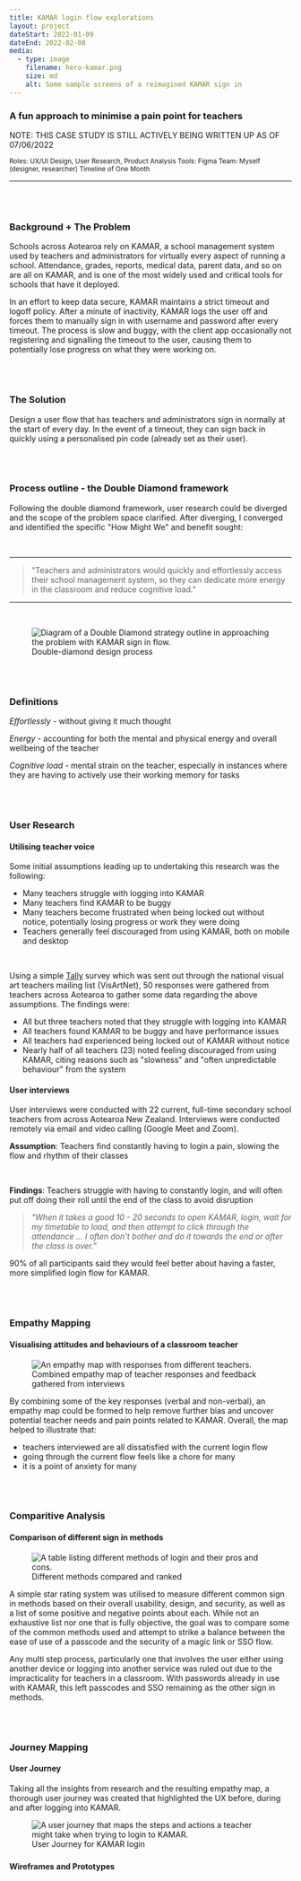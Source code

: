 ```yaml
---
title: KAMAR login flow explorations
layout: project
dateStart: 2022-01-09
dateEnd: 2022-02-08
media:
  - type: image
    filename: hero-kamar.png
    size: md
    alt: Some sample screens of a reimagined KAMAR sign in
---
```


<h3>A fun approach to minimise a pain point for teachers</h3>

NOTE: THIS CASE STUDY IS STILL ACTIVELY BEING WRITTEN UP AS OF 07/06/2022

<small>Roles: UX/UI Design, User Research, Product Analysis
Tools: Figma
Team: Myself (designer, researcher)
Timeline of One Month</small>

---
<br><br>

<h3>Background + The Problem </h3>

Schools across Aotearoa rely on KAMAR, a school management system used by teachers and administrators for virtually every aspect of running a school. Attendance, grades, reports, medical data, parent data, and so on are all on KAMAR, and is one of the most widely used and critical tools for schools that have it deployed.

In an effort to keep data secure, KAMAR maintains a strict timeout and logoff policy. After a minute of inactivity, KAMAR logs the user off and forces them to manually sign in with username and password after every timeout. The process is slow and buggy, with the client app occasionally not registering and signalling the timeout to the user, causing them to potentially lose progress on what they were working on.

<br><br>

<h3>The Solution </h3>

Design a user flow that has teachers and administrators sign in normally at the start of every day. In the event of a timeout, they can sign back in quickly using a personalised pin code (already set as their user).

<br><br>

<h3>Process outline - the Double Diamond framework</h3>

Following the double diamond framework, user research could be diverged and the scope of the problem space clarified. After diverging, I converged and identified the specific "How Might We" and benefit sought:

<br>

---

> "Teachers and administrators would quickly and effortlessly access their school management system, so they can dedicate more energy in the classroom and reduce cognitive load."

---

<br>

<figure>
<img src="/media/DD.png" alt="Diagram of a Double Diamond strategy outline in approaching the problem with KAMAR sign in flow."/>
<figcaption>Double-diamond design process</figcaption>
</figure>

<br><br>

<h3>Definitions </h3>

*Effortlessly* - without giving it much thought 

*Energy* - accounting for both the mental and physical energy and overall wellbeing of the teacher

*Cognitive load* - mental strain on the teacher, especially in instances where they are having to actively use their working memory for tasks

<br><br>

<h3>User Research</h3>
<h4>Utilising teacher voice</h4>

Some initial assumptions leading up to undertaking this research was the following:

- Many teachers struggle with logging into KAMAR
- Many teachers find KAMAR to be buggy
- Many teachers become frustrated when being locked out without notice, potentially losing progress or work they were doing
- Teachers generally feel discouraged from using KAMAR, both on mobile and desktop

<br/>

Using a simple [Tally](https://tally.so) survey which was sent out through the national visual art teachers mailing list (VisArtNet), 50 responses were gathered from teachers across Aotearoa to gather some data regarding the above assumptions. The findings were:

- All but three teachers noted that they struggle with logging into KAMAR
- All teachers found KAMAR to be buggy and have performance issues
- All teachers had experienced being locked out of KAMAR without notice
- Nearly half of all teachers (23) noted feeling discouraged from using KAMAR, citing reasons such as "slowness" and "often unpredictable behaviour" from the system

<h4>User interviews</h4>

User interviews were conducted with 22 current, full-time secondary school teachers from across Aotearoa New Zealand. Interviews were conducted remotely via email and video calling (Google Meet and Zoom).

**Assumption**: Teachers find constantly having to login a pain, slowing the flow and rhythm of their classes

<br>

**Findings**: Teachers struggle with having to constantly login, and will often put off doing their roll until the end of the class to avoid disruption

> *"When it takes a good 10 - 20 seconds to open KAMAR, login, wait for my timetable to load, and then attempt to click through the attendance ... I often don't bother and do it towards the end or after the class is over."*

90% of all participants said they would feel better about having a faster, more simplified login flow for KAMAR.

<br><br>

<h3>Empathy Mapping</h3>
<h4>Visualising attitudes and behaviours of a classroom teacher</h4>

<figure>
<img src="/media/empathymap.png" alt="An empathy map with responses from different teachers."/>
<figcaption>Combined empathy map of teacher responses and feedback gathered from interviews</figcaption>
</figure>

By combining some of the key responses (verbal and non-verbal), an empathy map could be formed to help remove further bias and uncover potential teacher needs and pain points related to KAMAR. Overall, the map helped to illustrate that:

- teachers interviewed are all dissatisfied with the current login flow 
- going through the current flow feels like a chore for many
- it is a point of anxiety for many

<br><br>

<h3>Comparitive Analysis</h3>
<h4>Comparison of different sign in methods</h4>

<figure>
<img src="/media/analysis.png" alt="A table listing different methods of login and their pros and cons."/>
<figcaption>Different methods compared and ranked</figcaption>
</figure>

A simple star rating system was utilised to measure different common sign in methods based on their overall usability, design, and security, as well as a list of some positive and negative points about each. While not an exhaustive list nor one that is fully objective, the goal was to compare some of the common methods used and attempt to strike a balance between the ease of use of a passcode and the security of a magic link or SSO flow.

Any multi step process, particularly one that involves the user either using another device or logging into another service was ruled out due to the impracticality for teachers in a classroom. With passwords already in use with KAMAR, this left passcodes and SSO remaining as the other sign in methods. 

<br><br>

<h3>Journey Mapping</h3>
<h4>User Journey</h4>

Taking all the insights from research and the resulting empathy map, a thorough user journey was created that highlighted the UX before, during and after logging into KAMAR.

<figure>
<img src="/media/journey.png" alt="A user journey that maps the steps and actions a teacher might take when trying to login to KAMAR."/>
<figcaption>User Journey for KAMAR login</figcaption>
</figure>

<h3></h3>
<h4>Wireframes and Prototypes</h4>


